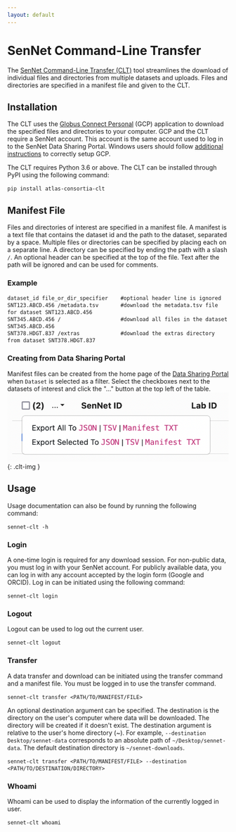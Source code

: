 ```yaml
---
layout: default
---
```

# SenNet Command-Line Transfer

The [SenNet Command-Line Transfer (CLT)](https://pypi.org/project/atlas-consortia-clt/) tool streamlines the download of individual files and directories from multiple datasets and uploads. Files and directories are specified in a manifest file and given to the CLT.


## Installation

The CLT uses the [Globus Connect Personal](https://www.globus.org/globus-connect-personal) (GCP) application to download the specified files and directories to your computer. GCP and the CLT require a SenNet account. This account is the same account used to log in to the SenNet Data Sharing Portal. Windows users should follow [additional instructions](gcp-windows) to correctly setup GCP.

The CLT requires Python 3.6 or above. The CLT can be installed through PyPI using the following command:

```
pip install atlas-consortia-clt
```

## Manifest File
Files and directories of interest are specified in a manifest file. A manifest is a text file that contains the dataset id and the path to the dataset, separated by a space. Multiple files or directories can be specified by placing each on a separate line. A directory can be specified by ending the path with a slash `/`. An optional header can be specified at the top of the file. Text after the path will be ignored and can be used for comments.

### Example
```
dataset_id file_or_dir_specifier    #optional header line is ignored
SNT123.ABCD.456 /metadata.tsv       #download the metadata.tsv file for dataset SNT123.ABCD.456
SNT345.ABCD.456 /                   #download all files in the dataset SNT345.ABCD.456
SNT378.HDGT.837 /extras             #download the extras directory from dataset SNT378.HDGT.837
```

### Creating from Data Sharing Portal

Manifest files can be created from the home page of
the [Data Sharing Portal](https://data.sennetconsortium.org/search?size=n_10000_n&filters%5B0%5D%5Bfield%5D=entity_type&filters%5B0%5D%5Bvalues%5D%5B0%5D=Dataset&filters%5B0%5D%5Btype%5D=any&sort%5B0%5D%5Bfield%5D=last_modified_timestamp&sort%5B0%5D%5Bdirection%5D=desc)
when `Dataset` is selected as a filter. Select the checkboxes next to the datasets of interest and click the "..." button
at the top left of the table.<br>
![Creating manifest](../../imgs/manifest-create.png){: .clt-img }

## Usage

Usage documentation can also be found by running the following command:
```
sennet-clt -h
```

### Login

A one-time login is required for any download session. For non-public data, you must log in with your SenNet account. For publicly available data, you can log in with any account accepted by the login form (Google and ORCID). Log in can be initiated using the following command:

``` 
sennet-clt login
```

### Logout

Logout can be used to log out the current user.
```
sennet-clt logout
```

### Transfer

A data transfer and download can be initiated using the transfer command and a manifest file. You must be logged in to use the transfer command.
```
sennet-clt transfer <PATH/TO/MANIFEST/FILE> 
```
An optional destination argument can be specified. The destination is the directory on the user's computer where data will be downloaded. The directory will be created if it doesn't exist. The destination argument is relative to the user's home directory (~). For example, `--destination Desktop/sennet-data` corresponds to an absolute path of `~/Desktop/sennet-data`. The default destination directory is `~/sennet-downloads`.
```
sennet-clt transfer <PATH/TO/MANIFEST/FILE> --destination <PATH/TO/DESTINATION/DIRECTORY>
```

### Whoami

Whoami can be used to display the information of the currently logged in user.
``` 
sennet-clt whoami
```